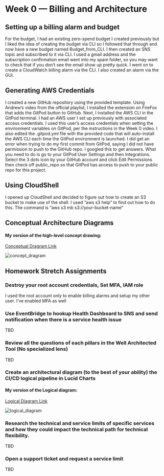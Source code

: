 # Week 0 — Billing and Architecture
## Setting up a billing alarm and budget
For the budget, I had an existing zero-spend budget I created previously but I liked the idea of creating the budget via CLI so I followed that through and now have a new budget named Budget_from_CLI. I then created an SNS topic and subscribed to it via CLI. I used a gmail address and the subscription confirmation email went into my spam folder, so you may want to check that if you don’t see the email show up pretty quick. I went on to create a CloudWatch billing alarm via the CLI. I also created an alarm via the GUI.

## Generating AWS Credentials
I created a new GitHub repository using the provided template. Using Andrew’s video from the official playlist, I installed the extension on FireFox that adds the GitPod button to GitHub. Next, I installed the AWS CLI in the GitPod terminal. I had an AWS user I set up previously with associated access credentials. I used this user’s access credentials when setting the environment variables on GitPod, per the instructions in the Week 0 video. I also edited the .gitpod.yml file with the provided code that will auto-install the AWS CLI each time the GitPod environment is launched. I did get an error when trying to do my first commit from GitPod, saying I did not have permission to push to the GitHub repo. I googled this to get answers. What you need to do is go to your GitPod User Settings and then Integrations. Select the 3 dots icon by your GitHub account and click Edit Permissions then check off public_repo so that GitPod has access to push to your public repo for this project.

## Using CloudShell
I opened up CloudShell and decided to figure out how to create an S3 bucket to make use of the shell. I used “aws s3 help” to find out how to do this. The command is “aws s3 mb s3://your-bucket-name”

## Conceptual Architecture Diagrams
#### My version of the high-level concept drawing:
[Conceptual Dragram Link](https://lucid.app/lucidchart/fe6f1a32-3b7e-477d-970c-7c29692050a3/edit?viewport_loc=-509%2C-448%2C2219%2C1052%2C0_0&invitationId=inv_dcb9d19e-812c-4a39-8ba7-250fa108104a)

![concept_dragram](https://user-images.githubusercontent.com/54210615/218357352-792bbd62-c685-41b8-a677-d63045383abb.PNG)


## Homework Stretch Assignments
### Destroy your root account credentials, Set MFA, IAM role
I used the root account only to enable billing alarms and setup my other user. I've enabled MFA as well

### Use EventBridge to hookup Health Dashboard to SNS and send notification when there is a service health issue
TBD

### Review all the questions of each pillars in the Well Architected Tool (No specialized lens)
TBD

### Create an architectural diagram (to the best of your ability) the CI/CD logical pipeline in Lucid Charts
#### My version of the Logical diagram:
[Logical Diagram Link](https://lucid.app/lucidchart/fe6f1a32-3b7e-477d-970c-7c29692050a3/edit?viewport_loc=-155%2C-247%2C2219%2C1052%2C99HwTMa.uPDE&invitationId=inv_dcb9d19e-812c-4a39-8ba7-250fa108104a)

![logical_diagram](https://user-images.githubusercontent.com/54210615/218357565-17ed6e03-e7d6-4331-a49b-92af7f9ee9f4.PNG)

### Research the technical and service limits of specific services and how they could impact the technical path for technical flexibility. 
TBD

### Open a support ticket and request a service limit
TBD
